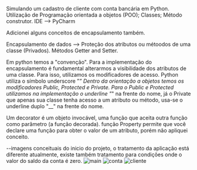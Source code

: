 Simulando um cadastro de cliente com conta bancária em Python.
Utilização de Programação orientada a objetos (POO);
Classes;
Método construtor.
IDE --> PyCharm

Adicionei alguns conceitos de encapsulamento também.

Encapsulamento de dados --> Proteção dos atributos ou métoodos de uma classe (Privados).
Métodos Getter and Setter.

Em python temos a "convenção".
Para a implementação do encapsulamento é fundamental alterarmos a visibilidade dos atributos de uma classe. Para isso, utilizamos os modificadores de acesso.
Python utiliza o símbolo underscore ”_”
Dentro da orientação a objetos temos os modificadores Public, Protected e Private.
Para o Public e Protected utilizamos na implementação o underline "_" na frente do nome, já o Private que apenas sua classe tenha acesso a um atributo ou método, usa-se o underline duplo "__" na frente do nome.

Um decorator é um objeto invocável, uma função que aceita outra função como parâmetro (a função decorada).
função Property permite que você declare uma função para obter o valor de um atributo, porém não apliquei conceito.


--imagens conceituais do inicio do projeto, o tratamento da aplicação está diferente atualmente, existe também tratamento para condições onde o valor do saldo da conta é zero.
![main](https://github.com/user-attachments/assets/0fa44d66-c40a-42f5-ba9e-8f4a22800459)
![conta](https://github.com/user-attachments/assets/b6746399-682e-4732-9d3b-40a76f39eab7)
![cliente](https://github.com/user-attachments/assets/77cbf03c-b596-44ce-bab8-05ed27be8983)

